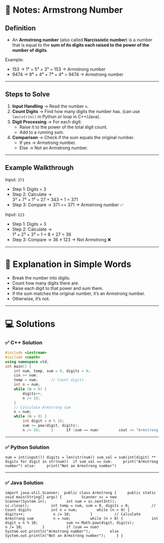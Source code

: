 # 📘 Notes: Armstrong Number

## Definition

- An **Armstrong number** (also called **Narcissistic number**) is a number that is equal to the **sum of its digits each raised to the power of the number of digits**.

Example:

- 153 → 1³ + 5³ + 3³ = 153 → Armstrong number
- 9474 → 9⁴ + 4⁴ + 7⁴ + 4⁴ = 9474 → Armstrong number

---

## Steps to Solve

1. **Input Handling** → Read the number `n`.
2. **Count Digits** → Find how many digits the number has. (can use `len(str(n))` in Python or loop in C++/Java).
3. **Digit Processing** → For each digit:
    - Raise it to the power of the total digit count.
    - Add to a running sum.
4. **Comparison** → Check if the sum equals the original number.
    - If yes → Armstrong number.
    - Else → Not an Armstrong number.

---

## Example Walkthrough

Input: `371`
- Step 1: Digits = 3
- Step 2: Calculate →  
    3³ + 7³ + 1³ = 27 + 343 + 1 = 371
- Step 3: Compare → 371 == 371 → Armstrong number ✅

Input: `123`

- Step 1: Digits = 3
- Step 2: Calculate →  
    1³ + 2³ + 3³ = 1 + 8 + 27 = 36
- Step 3: Compare → 36 ≠ 123 → Not Armstrong ❌

---

# 📝 Explanation in Simple Words

- Break the number into digits.
- Count how many digits there are.
- Raise each digit to that power and sum them.
- If the sum matches the original number, it’s an Armstrong number.
- Otherwise, it’s not.

---

# 💻 Solutions

### ✅ C++ Solution

```cpp
#include <iostream> 
#include <cmath> 
using namespace std;  
int main() {     
	int num, temp, sum = 0, digits = 0;     
	cin >> num;     
	temp = num;      // Count digits     
	int n = num;     
	while (n > 0) {         
		digits++;         
		n /= 10;     
	}      
	// Calculate Armstrong sum     
	n = num;     
	while (n > 0) {         
		int digit = n % 10;         
		sum += pow(digit, digits);         
		n /= 10;     }      if (sum == num)         cout << "Armstrong number" << endl;     else         cout << "Not an Armstrong number" << endl;      return 0; }
```

---

### ✅ Python Solution

`num = int(input()) digits = len(str(num)) sum_val = sum(int(digit) ** digits for digit in str(num))  if sum_val == num:     print("Armstrong number") else:     print("Not an Armstrong number")`

---

### ✅ Java Solution

`import java.util.Scanner;  public class Armstrong {     public static void main(String[] args) {         Scanner sc = new Scanner(System.in);         int num = sc.nextInt();         sc.close();          int temp = num, sum = 0, digits = 0;          // Count digits         int n = num;         while (n > 0) {             digits++;             n /= 10;         }          // Calculate Armstrong sum         n = num;         while (n > 0) {             int digit = n % 10;             sum += Math.pow(digit, digits);             n /= 10;         }          if (sum == num)             System.out.println("Armstrong number");         else             System.out.println("Not an Armstrong number");     } }`